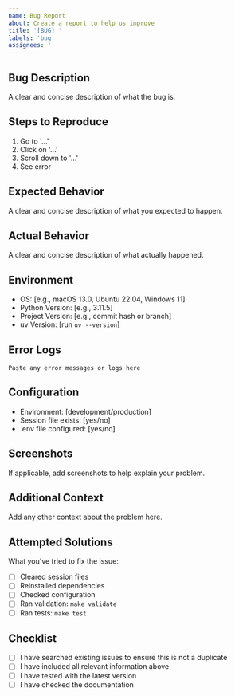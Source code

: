 ```yaml
---
name: Bug Report
about: Create a report to help us improve
title: '[BUG] '
labels: 'bug'
assignees: ''
---
```


## Bug Description
A clear and concise description of what the bug is.

## Steps to Reproduce
1. Go to '...'
2. Click on '...'
3. Scroll down to '...'
4. See error

## Expected Behavior
A clear and concise description of what you expected to happen.

## Actual Behavior
A clear and concise description of what actually happened.

## Environment
- OS: [e.g., macOS 13.0, Ubuntu 22.04, Windows 11]
- Python Version: [e.g., 3.11.5]
- Project Version: [e.g., commit hash or branch]
- uv Version: [run `uv --version`]

## Error Logs
```
Paste any error messages or logs here
```

## Configuration
<!-- Only share non-sensitive configuration details -->
- Environment: [development/production]
- Session file exists: [yes/no]
- .env file configured: [yes/no]

## Screenshots
If applicable, add screenshots to help explain your problem.

## Additional Context
Add any other context about the problem here.

## Attempted Solutions
What you've tried to fix the issue:
- [ ] Cleared session files
- [ ] Reinstalled dependencies
- [ ] Checked configuration
- [ ] Ran validation: `make validate`
- [ ] Ran tests: `make test`

## Checklist
- [ ] I have searched existing issues to ensure this is not a duplicate
- [ ] I have included all relevant information above
- [ ] I have tested with the latest version
- [ ] I have checked the documentation